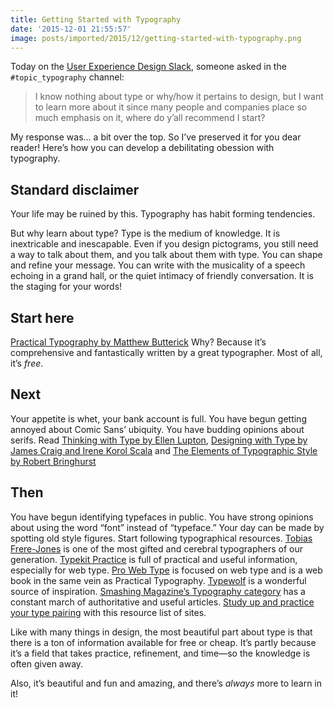 ```yaml
---
title: Getting Started with Typography
date: '2015-12-01 21:55:57'
image: posts/imported/2015/12/getting-started-with-typography.png
---
```


Today on the [User Experience Design Slack](https://www.designerhangout.co/), someone asked in the `#topic_typography` channel:

> I know nothing about type or why/how it pertains to design, but I want to learn more about it since many people and companies place so much emphasis on it, where do y’all recommend I start?

My response was&hellip; a bit over the top. So I&rsquo;ve preserved it for you dear reader! Here&rsquo;s how you can develop a debilitating obession with typography.

## Standard disclaimer
Your life may be ruined by this. Typography has habit forming tendencies.

But why learn about type? Type is the medium of knowledge. It is inextricable and inescapable. Even if you design pictograms, you still need a way to talk about them, and you talk about them with type. You can shape and refine your message. You can write with the musicality of a speech echoing in a grand hall, or the quiet intimacy of friendly conversation. It is the staging for your words!

## Start here
[Practical Typography by Matthew Butterick](http://practicaltypography.com/) Why? Because it’s  comprehensive and fantastically written by a great typographer. Most of all, it’s *free*.

## Next
Your appetite is whet, your bank account is full. You have begun getting annoyed about Comic Sans&rsquo; ubiquity. You have budding opinions about serifs. Read [Thinking with Type by Ellen Lupton](http://amzn.com/1568989695), [Designing with Type by James Craig and Irene Korol Scala](http://amzn.com/0823014134) and [The Elements of Typographic Style by Robert Bringhurst](http://amzn.com/0881792128)

## Then
You have begun identifying typefaces in public. You have strong opinions about using the word &ldquo;font&rdquo; instead of &ldquo;typeface.&rdquo; Your day can be made by spotting old style figures. Start following typographical resources. [Tobias Frere-Jones](https://frerejones.com/blog) is one of the most gifted and cerebral typographers of our generation. [Typekit Practice](http://practice.typekit.com/) is full of practical and useful information, especially for web type. [Pro Web Type](https://prowebtype.com/) is focused on web type and is a web book in the same vein as Practical Typography. [Typewolf](https://www.typewolf.com/) is a wonderful source of inspiration. [Smashing Magazine&rsquo;s Typography category](http://www.smashingmagazine.com/tag/typography/) has a constant march of authoritative and useful articles. [Study up and practice your type pairing](https://css-tricks.com/sites-for-browsing-type-pairings/) with this resource list of sites.

Like with many things in design, the most beautiful part about type is that there is a ton of information available for free or cheap. It&rsquo;s partly because it&rsquo;s a field that takes practice, refinement, and time&mdash;so the knowledge is often given away.

Also, it&rsquo;s beautiful and fun and amazing, and there&rsquo;s *always* more to learn in it!
